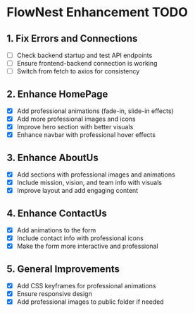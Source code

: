 # FlowNest Enhancement TODO

## 1. Fix Errors and Connections
- [ ] Check backend startup and test API endpoints
- [ ] Ensure frontend-backend connection is working
- [ ] Switch from fetch to axios for consistency

## 2. Enhance HomePage
- [x] Add professional animations (fade-in, slide-in effects)
- [x] Add more professional images and icons
- [x] Improve hero section with better visuals
- [x] Enhance navbar with professional hover effects

## 3. Enhance AboutUs
- [x] Add sections with professional images and animations
- [x] Include mission, vision, and team info with visuals
- [x] Improve layout and add engaging content

## 4. Enhance ContactUs
- [x] Add animations to the form
- [x] Include contact info with professional icons
- [x] Make the form more interactive and professional

## 5. General Improvements
- [x] Add CSS keyframes for professional animations
- [x] Ensure responsive design
- [x] Add professional images to public folder if needed
